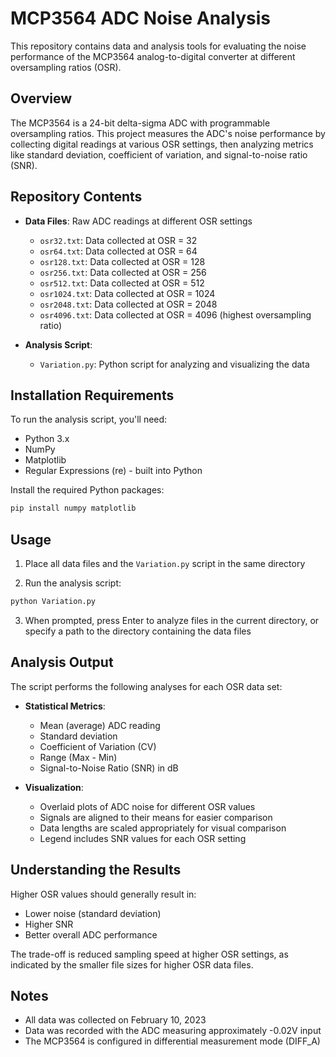 # MCP3564 ADC Noise Analysis

This repository contains data and analysis tools for evaluating the noise performance of the MCP3564 analog-to-digital converter at different oversampling ratios (OSR).

## Overview

The MCP3564 is a 24-bit delta-sigma ADC with programmable oversampling ratios. This project measures the ADC's noise performance by collecting digital readings at various OSR settings, then analyzing metrics like standard deviation, coefficient of variation, and signal-to-noise ratio (SNR).

## Repository Contents

- **Data Files**: Raw ADC readings at different OSR settings
  - `osr32.txt`: Data collected at OSR = 32
  - `osr64.txt`: Data collected at OSR = 64
  - `osr128.txt`: Data collected at OSR = 128
  - `osr256.txt`: Data collected at OSR = 256
  - `osr512.txt`: Data collected at OSR = 512
  - `osr1024.txt`: Data collected at OSR = 1024
  - `osr2048.txt`: Data collected at OSR = 2048
  - `osr4096.txt`: Data collected at OSR = 4096 (highest oversampling ratio)

- **Analysis Script**:
  - `Variation.py`: Python script for analyzing and visualizing the data

## Installation Requirements

To run the analysis script, you'll need:

- Python 3.x
- NumPy
- Matplotlib
- Regular Expressions (re) - built into Python

Install the required Python packages:

```bash
pip install numpy matplotlib
```

## Usage

1. Place all data files and the `Variation.py` script in the same directory

2. Run the analysis script:

```bash
python Variation.py
```

3. When prompted, press Enter to analyze files in the current directory, or specify a path to the directory containing the data files

## Analysis Output

The script performs the following analyses for each OSR data set:

- **Statistical Metrics**:
  - Mean (average) ADC reading
  - Standard deviation
  - Coefficient of Variation (CV)
  - Range (Max - Min)
  - Signal-to-Noise Ratio (SNR) in dB

- **Visualization**:
  - Overlaid plots of ADC noise for different OSR values
  - Signals are aligned to their means for easier comparison
  - Data lengths are scaled appropriately for visual comparison
  - Legend includes SNR values for each OSR setting

## Understanding the Results

Higher OSR values should generally result in:
- Lower noise (standard deviation)
- Higher SNR
- Better overall ADC performance

The trade-off is reduced sampling speed at higher OSR settings, as indicated by the smaller file sizes for higher OSR data files.

## Notes

- All data was collected on February 10, 2023
- Data was recorded with the ADC measuring approximately -0.02V input
- The MCP3564 is configured in differential measurement mode (DIFF_A)